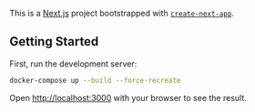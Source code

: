 This is a [Next.js](https://nextjs.org/) project bootstrapped with [`create-next-app`](https://github.com/vercel/next.js/tree/canary/packages/create-next-app).

## Getting Started

First, run the development server:

```bash
docker-compose up --build --force-recreate
```

Open [http://localhost:3000](http://localhost:3000) with your browser to see the result.



